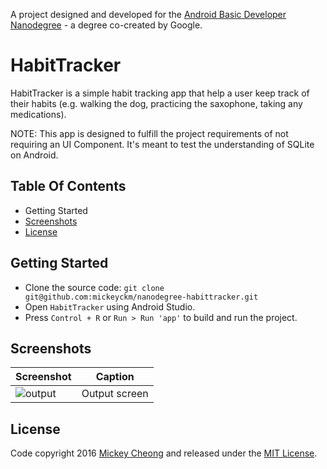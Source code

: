 
A project designed and developed for the [Android Basic Developer Nanodegree](https://www.udacity.com/course/android-basics-nanodegree-by-google--nd803) - a degree co-created by Google.


# HabitTracker

HabitTracker is a simple habit tracking app that help a user keep track of their habits (e.g. walking the dog, practicing the saxophone, taking any medications). 

NOTE: This app is designed to fulfill the project requirements of not requiring an UI Component. It's meant to test the understanding of SQLite on Android.

## Table Of Contents

- Getting Started
- [Screenshots](#screenshots)
- [License](#license)


## Getting Started

- Clone the source code: `git clone git@github.com:mickeyckm/nanodegree-habittracker.git`
- Open `HabitTracker` using Android Studio.
- Press `Control + R` or `Run > Run 'app'` to build and run the project.


## Screenshots

Screenshot | Caption
---------- | -----------
![output](https://raw.github.com/mickeyckm/nanodegree-habittracker/master/screenshots/output.jpg) | Output screen


## License

Code copyright 2016 [Mickey Cheong](https://cheo.ng) and released under the [MIT License](https://github.com/mickeyckm/nanodegree-habittracker/blob/master/LICENSE).